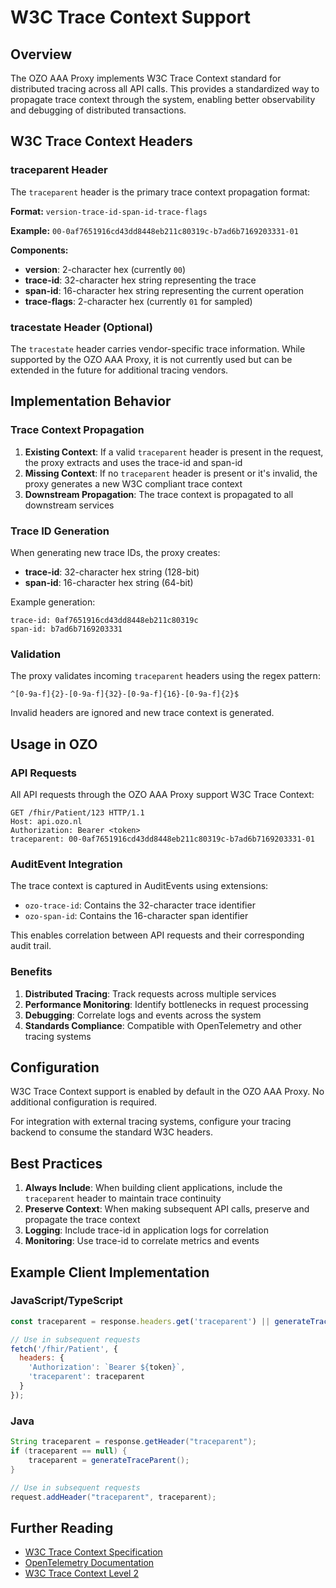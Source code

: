 # W3C Trace Context Support

## Overview

The OZO AAA Proxy implements W3C Trace Context standard for distributed tracing across all API calls. This provides a standardized way to propagate trace context through the system, enabling better observability and debugging of distributed transactions.

## W3C Trace Context Headers

### traceparent Header

The `traceparent` header is the primary trace context propagation format:

**Format:** `version-trace-id-span-id-trace-flags`

**Example:** `00-0af7651916cd43dd8448eb211c80319c-b7ad6b7169203331-01`

**Components:**
- **version**: 2-character hex (currently `00`)
- **trace-id**: 32-character hex string representing the trace
- **span-id**: 16-character hex string representing the current operation
- **trace-flags**: 2-character hex (currently `01` for sampled)

### tracestate Header (Optional)

The `tracestate` header carries vendor-specific trace information. While supported by the OZO AAA Proxy, it is not currently used but can be extended in the future for additional tracing vendors.

## Implementation Behavior

### Trace Context Propagation

1. **Existing Context**: If a valid `traceparent` header is present in the request, the proxy extracts and uses the trace-id and span-id
2. **Missing Context**: If no `traceparent` header is present or it's invalid, the proxy generates a new W3C compliant trace context
3. **Downstream Propagation**: The trace context is propagated to all downstream services

### Trace ID Generation

When generating new trace IDs, the proxy creates:
- **trace-id**: 32-character hex string (128-bit)
- **span-id**: 16-character hex string (64-bit)

Example generation:
```
trace-id: 0af7651916cd43dd8448eb211c80319c
span-id: b7ad6b7169203331
```

### Validation

The proxy validates incoming `traceparent` headers using the regex pattern:
```
^[0-9a-f]{2}-[0-9a-f]{32}-[0-9a-f]{16}-[0-9a-f]{2}$
```

Invalid headers are ignored and new trace context is generated.

## Usage in OZO

### API Requests

All API requests through the OZO AAA Proxy support W3C Trace Context:

```http
GET /fhir/Patient/123 HTTP/1.1
Host: api.ozo.nl
Authorization: Bearer <token>
traceparent: 00-0af7651916cd43dd8448eb211c80319c-b7ad6b7169203331-01
```

### AuditEvent Integration

The trace context is captured in AuditEvents using extensions:
- `ozo-trace-id`: Contains the 32-character trace identifier
- `ozo-span-id`: Contains the 16-character span identifier

This enables correlation between API requests and their corresponding audit trail.

### Benefits

1. **Distributed Tracing**: Track requests across multiple services
2. **Performance Monitoring**: Identify bottlenecks in request processing
3. **Debugging**: Correlate logs and events across the system
4. **Standards Compliance**: Compatible with OpenTelemetry and other tracing systems

## Configuration

W3C Trace Context support is enabled by default in the OZO AAA Proxy. No additional configuration is required.

For integration with external tracing systems, configure your tracing backend to consume the standard W3C headers.

## Best Practices

1. **Always Include**: When building client applications, include the `traceparent` header to maintain trace continuity
2. **Preserve Context**: When making subsequent API calls, preserve and propagate the trace context
3. **Logging**: Include trace-id in application logs for correlation
4. **Monitoring**: Use trace-id to correlate metrics and events

## Example Client Implementation

### JavaScript/TypeScript
```javascript
const traceparent = response.headers.get('traceparent') || generateTraceParent();

// Use in subsequent requests
fetch('/fhir/Patient', {
  headers: {
    'Authorization': `Bearer ${token}`,
    'traceparent': traceparent
  }
});
```

### Java
```java
String traceparent = response.getHeader("traceparent");
if (traceparent == null) {
    traceparent = generateTraceParent();
}

// Use in subsequent requests
request.addHeader("traceparent", traceparent);
```

## Further Reading

- [W3C Trace Context Specification](https://www.w3.org/TR/trace-context/)
- [OpenTelemetry Documentation](https://opentelemetry.io/docs/)
- [W3C Trace Context Level 2](https://w3c.github.io/trace-context/)